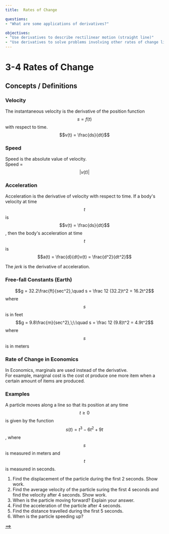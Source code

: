 ```yaml
---
title:  Rates of Change

questions:
- "What are some applications of derivatives?"

objectives:
- "Use derivatives to describe rectilinear motion (straight line)"
- "Use derivatives to solve problems involving other rates of change like marginal cosr and marginal revenue"
---
```


# 3-4 Rates of Change

## Concepts / Definitions

### Velocity
The instantaneous velocity is the derivative of the position function $$s = f(t)$$
with respect to time.
$$v(t) = \frac{ds}{dt}$$

### Speed
Speed is the absolute value of velocity.<br>
Speed = $$\lvert v(t)\rvert$$

### Acceleration
Acceleration is the derivative of velocity with respect to time. If a body's velocity at time $$t$$ is $$v(t) = \frac{ds}{dt}$$, then the body's acceleration at time $$t$$ is
$$a(t) = \frac{d}{dt}v(t) = \frac{d^2}{dt^2}$$

The _jerk_ is the derivative of acceleration.

### Free-fall Constants (Earth)
$$g = 32.2\frac{ft}{sec^2},\quad s = \frac 12 (32.2)t^2 = 16.2t^2$$ where $$s$$ is in feet<br>
$$g = 9.8\frac{m}{sec^2},\;\:\quad s = \frac 12 (9.8)t^2 = 4.9t^2$$ where $$s$$ is in meters

### Rate of Change in Economics
In Economics, marginals are used instead of the derivative.<br>
For example, marginal cost is the cost ot produce one more item when a certain amount of items are produced.

### Examples

A particle moves along a line so that its position at any time $$t \geq 0$$ is given by the function $$s(t) = t^3 -6t^2 + 9t$$, where $$s$$ is measured in meters and $$t$$ is measured in seconds.

  1. Find the displacement of the particle during the first 2 seconds. Show work.
  2. Find the average velocity of the particle suring the first 4 seconds and find the velocity after 4 seconds. Show work.
  3. When is the particle moving forward? Explain your answer.
  4. Find the acceleration of the particle after 4 seconds.
  5. Find the distance travelled during the first 5 seconds.
  6. When is the particle speeding up?

[==>](054-derivatives-of-trigonometric-functions.md)
